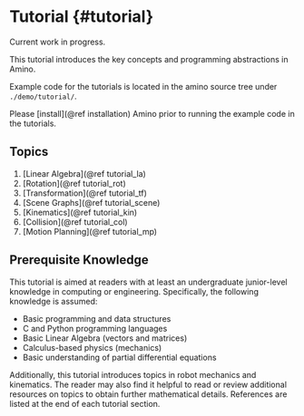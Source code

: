 Tutorial {#tutorial}
========

Current work in progress.

This tutorial introduces the key concepts and programming abstractions
in Amino.

Example code for the tutorials is located in the amino source tree
under `./demo/tutorial/`.

Please [install](@ref installation) Amino prior to running the example
code in the tutorials.

Topics
------

1. [Linear Algebra](@ref tutorial_la)
2. [Rotation](@ref tutorial_rot)
3. [Transformation](@ref tutorial_tf)
4. [Scene Graphs](@ref tutorial_scene)
5. [Kinematics](@ref tutorial_kin)
6. [Collision](@ref tutorial_col)
7. [Motion Planning](@ref tutorial_mp)



Prerequisite Knowledge
---------------------

This tutorial is aimed at readers with at least an undergraduate
junior-level knowledge in computing or engineering.  Specifically, the
following knowledge is assumed:

* Basic programming and data structures
* C and Python programming languages
* Basic Linear Algebra (vectors and matrices)
* Calculus-based physics (mechanics)
* Basic understanding of partial differential equations

Additionally, this tutorial introduces topics in robot mechanics and
kinematics.  The reader may also find it helpful to read or review
additional resources on topics to obtain further mathematical details.
References are listed at the end of each tutorial section.
